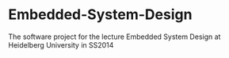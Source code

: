 Embedded-System-Design
======================

The software project for the lecture Embedded System Design at Heidelberg University in SS2014
